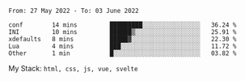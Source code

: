 <!--START_SECTION:waka-->

```text
From: 27 May 2022 - To: 03 June 2022

conf        14 mins         █████████░░░░░░░░░░░░░░░░   36.24 %
INI         10 mins         ██████▒░░░░░░░░░░░░░░░░░░   25.91 %
xdefaults   8 mins          █████▓░░░░░░░░░░░░░░░░░░░   22.30 %
Lua         4 mins          ███░░░░░░░░░░░░░░░░░░░░░░   11.72 %
Other       1 min           █░░░░░░░░░░░░░░░░░░░░░░░░   03.82 %
```

<!--END_SECTION:waka-->
My Stack: `html, css, js, vue, svelte`
